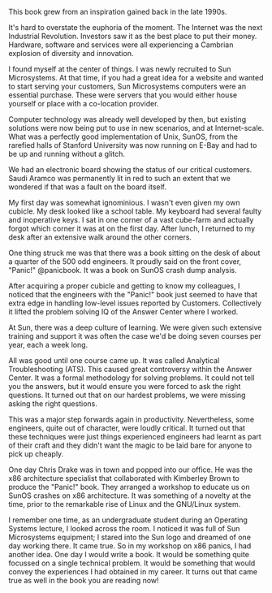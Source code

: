 This book grew from an inspiration gained back in the late 1990s.

It's hard to overstate the euphoria of the moment.  The Internet was the next Industrial Revolution.  Investors saw it as the best place to put their money.  Hardware, software and services were all experiencing a Cambrian explosion of diversity and innovation.

I found myself at the center of things.  I was newly recruited to Sun Microsystems.  At that time, if you had a great idea for a website and wanted to start serving your customers, Sun Microsystems computers were an essential purchase.  These were servers that you would either house yourself or place with a co-location provider.

Computer technology was already well developed by then, but existing solutions were now being put to use in new scenarios, and at Internet-scale.  What was a perfectly good implementation of Unix, SunOS, from the rarefied halls of Stanford University was now running on E-Bay and had to be up and running without a glitch.

We had an electronic board showing the status of our critical customers.  Saudi Aramco was permanently lit in red to such an extent that we wondered if that was a fault on the board itself.

My first day was somewhat ignominious.  I wasn't even given my own cubicle.  My desk looked like a school table.  My keyboard had several faulty and inoperative keys.  I sat in one corner of a vast cube-farm and actually forgot which corner it was at on the first day.  After lunch, I returned to my desk after an extensive walk around the other corners.

One thing struck me was that there was a book sitting on the desk of about a quarter of the 500 odd engineers.  It proudly said on the front cover, "Panic!" @panicbook.  It was a book on SunOS crash dump analysis.

After acquiring a proper cubicle and getting to know my colleagues, I noticed that the engineers with the "Panic!" book just seemed to have that extra edge in handling low-level issues reported by Customers.  Collectively it lifted the problem solving IQ of the Answer Center where I worked.

At Sun, there was a deep culture of learning.  We were given such extensive training and support it was often the case we'd be doing seven courses per year, each a week long.

All was good until one course came up.  It was called Analytical Troubleshooting (ATS).  This caused great controversy within the Answer Center.  It was a formal methodology for solving problems.
It could not tell you the answers, but it would ensure you were forced to ask the right questions.  It turned out that on our hardest problems, we were missing asking the right questions.

This was a major step forwards again in productivity.  Nevertheless, some engineers, quite out of character, were loudly critical.  It turned out that these techniques were just things experienced engineers had learnt as part of their craft and they didn't want the magic to be laid bare for anyone to pick up cheaply.

One day Chris Drake was in town and popped into our office.  He was the x86 architecture specialist that collaborated with Kimberley Brown to produce the "Panic!" book.  They arranged a workshop to educate us on SunOS crashes on x86 architecture.  It was something of a novelty at the time, prior to the remarkable rise of Linux and the GNU/Linux system.

I remember one time, as an undergraduate student during an Operating Systems lecture, I looked across the room.  I noticed it was full of Sun Microsystems equipment;  I stared into the Sun logo and dreamed of one day working there.  It came true.  So in my workshop on x86 panics, I had another idea.  One day I would write a book.  It would be something quite focussed on a single technical problem.  It would be something that would convey the experiences I had obtained in my career.  It turns out that came true as well in the book you are reading now!
